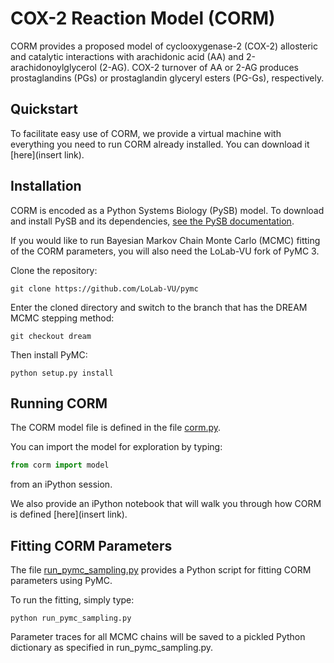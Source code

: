 COX-2 Reaction Model (CORM)
=============

CORM provides a proposed model of cyclooxygenase-2 (COX-2) allosteric and catalytic interactions with arachidonic acid (AA) and 2-arachidonoylglycerol (2-AG).
COX-2 turnover of AA or 2-AG produces prostaglandins (PGs) or prostaglandin glyceryl esters (PG-Gs), respectively.

Quickstart
----------

To facilitate easy use of CORM, we provide a virtual machine with everything you need to run CORM already installed.  You can download it [here](insert link).

Installation
------------

CORM is encoded as a Python Systems Biology (PySB) model.  To download and install PySB and its dependencies, [see the PySB documentation](http://docs.pysb.org/en/latest/installation.html#option-2-installing-the-dependencies-yourself).

If you would like to run Bayesian Markov Chain Monte Carlo (MCMC) fitting of the CORM parameters, you will also need the LoLab-VU fork of PyMC 3.

Clone the repository:
```
git clone https://github.com/LoLab-VU/pymc
```

Enter the cloned directory and switch to the branch that has the DREAM MCMC stepping method:
```
git checkout dream
```

Then install PyMC:
```
python setup.py install
```

Running CORM
------------

The CORM model file is defined in the file [corm.py](https://github.com/LoLab-VU/CORM/blob/master/corm.py).

You can import the model for exploration by typing:
```python
from corm import model
```
from an iPython session.

We also provide an iPython notebook that will walk you through how CORM is defined [here](insert link).

Fitting CORM Parameters
-----------------------

The file [run_pymc_sampling.py](https://github.com/LoLab-VU/CORM/blob/master/run_pymc_sampling.py) provides a Python script for fitting CORM parameters using PyMC.

To run the fitting, simply type:
```
python run_pymc_sampling.py
```

Parameter traces for all MCMC chains will be saved to a pickled Python dictionary as specified in run_pymc_sampling.py. 
